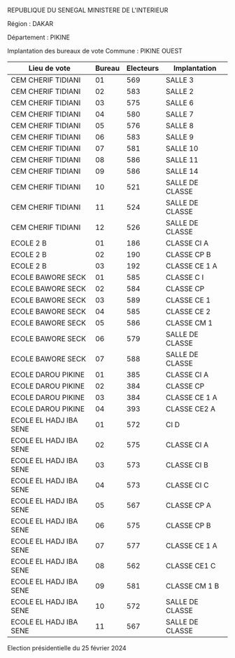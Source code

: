 REPUBLIQUE DU SENEGAL MINISTERE DE L'INTERIEUR

Région : DAKAR

Département : PIKINE

Implantation des bureaux de vote Commune : PIKINE OUEST

| Lieu de vote | Bureau | Electeurs | Implantation |
| - | - | - | - |
| CEM CHERIF TIDIANI | 01 | 569 | SALLE 3 |
| CEM CHERIF TIDIANI | 02 | 583 | SALLE 2 |
| CEM CHERIF TIDIANI | 03 | 575 | SALLE 6 |
| CEM CHERIF TIDIANI | 04 | 580 | SALLE 7 |
| CEM CHERIF TIDIANI | 05 | 576 | SALLE 8 |
| CEM CHERIF TIDIANI | 06 | 583 | SALLE 9 |
| CEM CHERIF TIDIANI | 07 | 581 | SALLE 10 |
| CEM CHERIF TIDIANI | 08 | 586 | SALLE 11 |
| CEM CHERIF TIDIANI | 09 | 586 | SALLE 14 |
| CEM CHERIF TIDIANI | 10 | 521 | SALLE DE CLASSE |
| CEM CHERIF TIDIANI | 11 | 524 | SALLE DE CLASSE |
| CEM CHERIF TIDIANI | 12 | 526 | SALLE DE CLASSE |
| ECOLE 2 B | 01 | 186 | CLASSE CI A |
| ECOLE 2 B | 02 | 190 | CLASSE CP B |
| ECOLE 2 B | 03 | 192 | CLASSE CE 1 A |
| ECOLE BAWORE SECK | 01 | 585 | CLASSE C I |
| ECOLE BAWORE SECK | 02 | 584 | CLASSE CP |
| ECOLE BAWORE SECK | 03 | 589 | CLASSE CE 1 |
| ECOLE BAWORE SECK | 04 | 585 | CLASSE CE 2 |
| ECOLE BAWORE SECK | 05 | 586 | CLASSE CM 1 |
| ECOLE BAWORE SECK | 06 | 579 | SALLE DE CLASSE |
| ECOLE BAWORE SECK | 07 | 588 | SALLE DE CLASSE |
| ECOLE DAROU PIKINE | 01 | 385 | CLASSE CI A |
| ECOLE DAROU PIKINE | 02 | 384 | CLASSE CP |
| ECOLE DAROU PIKINE | 03 | 384 | CLASSE CE 1 A |
| ECOLE DAROU PIKINE | 04 | 393 | CLASSE CE2 A |
| ECOLE EL HADJ IBA SENE | 01 | 572 | CI D |
| ECOLE EL HADJ IBA SENE | 02 | 575 | CLASSE CI A |
| ECOLE EL HADJ IBA SENE | 03 | 573 | CLASSE CI B |
| ECOLE EL HADJ IBA SENE | 04 | 573 | CLASSE CI C |
| ECOLE EL HADJ IBA SENE | 05 | 567 | CLASSE CP A |
| ECOLE EL HADJ IBA SENE | 06 | 575 | CLASSE CP B |
| ECOLE EL HADJ IBA SENE | 07 | 577 | CLASSE CE 1 A |
| ECOLE EL HADJ IBA SENE | 08 | 562 | CLASSE CE1 C |
| ECOLE EL HADJ IBA SENE | 09 | 581 | CLASSE CM 1 B |
| ECOLE EL HADJ IBA SENE | 10 | 572 | SALLE DE CLASSE |
| ECOLE EL HADJ IBA SENE | 11 | 567 | SALLE DE CLASSE |

<!-- PageNumber="18/25" -->

Election présidentielle du 25 février 2024

